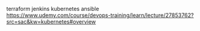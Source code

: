 terraform jenkins kubernetes ansible
https://www.udemy.com/course/devops-training/learn/lecture/27853762?src=sac&kw=kubernetes#overview